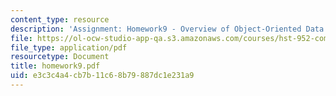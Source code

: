 ```yaml
---
content_type: resource
description: 'Assignment: Homework9 - Overview of Object-Oriented Data Management'
file: https://ol-ocw-studio-app-qa.s3.amazonaws.com/courses/hst-952-computing-for-biomedical-scientists-fall-2002/e3c3c4a4cb7b11c68b79887dc1e231a9_homework9.pdf
file_type: application/pdf
resourcetype: Document
title: homework9.pdf
uid: e3c3c4a4-cb7b-11c6-8b79-887dc1e231a9
---
```

